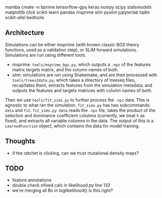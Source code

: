 

mamba create -n bprime tensorflow-gpu keras numpy scipy statsmodels matplotlib click scikit-learn pandas msprime slim pyslim jupyterlab tqdm scikit-allel bedtools



## Architecture

Simulations can be either msprime (with known classic BGS theory functions,
used as a validation step), or SLiM forward simulations. Simulations are run
using different tools.

 - msprime: `tools/msprime_bgs.py`, which outputs a `.npz` of the features
   matrix targets matrix, and the column names of both.
 - slim: simulations are run using Snakemake, and are then processed with
   `tools/trees2data.py`, which takes a directory of treeseq files, recapitates
   them, extracts features from the simulation metadata, and outputs the
   features and targets matrices with column names of both. 
   
Then we use `tools/fit_sims.py` to further process the `.npz` data. This is
agnostic to what ran the simulation. `fit_sims.py` has two subcommands: `data`
and `fit`. `fit_sims.py data` reads the `.npz` file, takes the product of the
selection and dominance coefficient columns (currently, we treat `h` as fixed),
and extracts all variable columns in the data. The output of this is a
`LearnedFunction` object, which contains the data for model training.

## Thoughts

 - if the ratchet is clicking, can we trust mutational density maps?
 

## TODO

 - feature annotations
 - double check nfixed calc in likelihood.py line 132
 - we're merging all Bs in loglikelihood() is this right?

